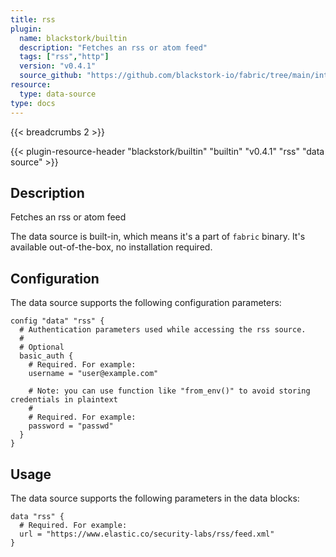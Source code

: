 ```yaml
---
title: rss
plugin:
  name: blackstork/builtin
  description: "Fetches an rss or atom feed"
  tags: ["rss","http"]
  version: "v0.4.1"
  source_github: "https://github.com/blackstork-io/fabric/tree/main/internal/builtin/"
resource:
  type: data-source
type: docs
---
```


{{< breadcrumbs 2 >}}

{{< plugin-resource-header "blackstork/builtin" "builtin" "v0.4.1" "rss" "data source" >}}

## Description
Fetches an rss or atom feed

The data source is built-in, which means it's a part of `fabric` binary. It's available out-of-the-box, no installation required.

## Configuration

The data source supports the following configuration parameters:

```hcl
config "data" "rss" {
  # Authentication parameters used while accessing the rss source.
  #
  # Optional
  basic_auth {
    # Required. For example:
    username = "user@example.com"

    # Note: you can use function like "from_env()" to avoid storing credentials in plaintext
    #
    # Required. For example:
    password = "passwd"
  }
}

```

## Usage

The data source supports the following parameters in the data blocks:

```hcl
data "rss" {
  # Required. For example:
  url = "https://www.elastic.co/security-labs/rss/feed.xml"
}

```